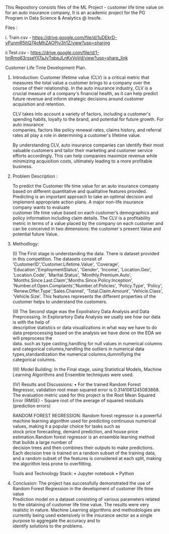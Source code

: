 This Repository consists files of the ML Project - customer life time value on for an auto insurance company, It is an academic project for the PG Program in Data Science & Analytics @ Insofe.

Files :

i. Train.csv  - https://drive.google.com/file/d/1uDEkrD-vPunmR5ItQ74oMhZAOPjv3h1Z/view?usp=sharing

ii.Test.csv  - https://drive.google.com/file/d/1-hnRmq63rsseYlI7aJvTqbpJLnKxVoVd/view?usp=share_link

Customer Life Time  Development Plan.

1. Introduction:
   Customer lifetime value (CLV) is a critical metric that measures the total value a customer brings to a company over the course of their relationship. In the auto 
   insurance industry, CLV is a crucial measure of a company's financial health, as it can help predict future revenue and inform strategic decisions around customer 
   acquisition and retention.

   CLV takes into account a variety of factors, including a customer's spending habits, loyalty to the brand, and potential for future growth. For auto insurance     
   companies, factors like policy renewal rates, claims history, and referral rates all play a role in determining a customer's lifetime value.

   By understanding CLV, auto insurance companies can identify their most valuable customers and tailor their marketing and customer service efforts accordingly. This 
   can help companies maximize revenue while minimizing acquisition costs, ultimately leading to a more profitable business.
   
2. Problem Description : 

   To predict the Customer life time value for an auto insurance company based on different quantitative and qualitative features provided.
   Predicting is an important approach to take an optimal decision and implement appropriate action plans. A major non-life insurance company wants to evaluate   
   customer life time value based on each customer’s demographics and policy information including claim details. The CLV is a profitability metric in terms of a value    placed by the company on each customer and can be conceived in two dimensions: the customer`s present Value and potential future Value.

3. Methodlogy:

    (I) The First stage is understanding the data. There is dataset provided in this competition. The datasets consist of 
   'CustomerID','Customer.Lifetime.Value', 'Coverage', 'Education','EmploymentStatus', 'Gender', 'Income', 'Location.Geo', 'Location.Code',
   'Marital.Status', 'Monthly.Premium.Auto', 'Months.Since.Last.Claim','Months.Since.Policy.Inception', 'Number.of.Open.Complaints','Number.of.Policies', 
   'Policy.Type', 'Policy', 'Renew.Offer.Type','Sales.Channel', 'Total.Claim.Amount', 'Vehicle.Class', 'Vehicle.Size'.
   This features represents the different properties of the customer helps to understand the customers.

   (II) The Second stage was the Expolratory Data Analysis and Data Preprcessing. In Explorartory Data Analysis we usally see how our data is with the help of       
   descriptive statistics or data visualizations in what way we have to do data preprocessing based on the analysis we have done on the EDA we will preprocess the  
   data. such as type casting,handling for null values in numerical columns and categorical columns,handling the outliers in numerical data types,standardization the      numerical columns,dummifiying the categorical columns.

   (III) Model Building: In the Final stage, using Statistical Models, Machine Learning Algorithms and Ensemble techniques were used.
   
   (IV) Results and Discussions: • For the trained Random Forest Regressor, validation root mean squared error is 0.3141061245083868.
   The evaluation metric used for this project is the Root Mean Squared Error (RMSE) - Square root of the average of squared residuals (prediction errors)
   
    RANDOM FOREST REGRESSION:
    Random forest regressor is a powerful machine learning algorithm used for predicting continuous numerical values, making it a popular choice for tasks such as  
    stock  price forecasting, demand prediction, and house price estimation.Random forest regressor is an ensemble learning method that builds a large number of    
    decision trees and then combines their outputs to make predictions. Each decision tree is trained on a random subset of the training data, and a random subset of 
    the features is considered at each split, making the algorithm less prone to overfitting.

    Tools and Technology Stack: • Jupyter notebook • Python


4. Conclusion: 
   The project has successfully demonstrated the use of Random Forest Regression in the development of customer life time value   
   Prediction model on a dataset consisting of various parameters related to the obtaining of customer life time value. The results were very realistic in nature.
   Machine Learning algorithms and methodologies are currently being used extensively in the insurance sector as a single purpose to aggregate the accuracy and to     
   identify solutions to the problems. 
